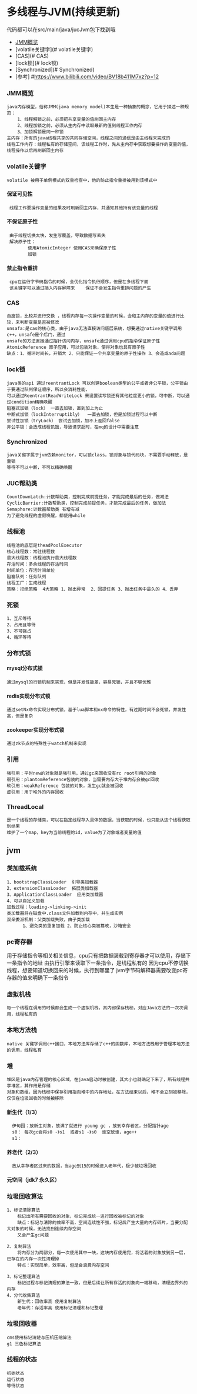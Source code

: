 # 多线程与JVM(持续更新)
   代码都可以在src/main/java/jucJvm包下找到哦
<!-- GFM-TOC -->
* [JMM概览](#JMM概览)
* [volatile关键字](# volatile关键字)
* [CAS](# CAS)
* [lock锁](# lock锁)
* [Synchronized](# Synchronized)
* [参考] #https://www.bilibili.com/video/BV18b411M7xz?p=12
<!-- GFM-TOC --> 
### JMM概览
    java内存模型，俗称JMM(java memory model)本生是一种抽象的概念，它用于描述一种规范：
        1、线程解锁之前，必须把共享变量的值刷回主内存
        2、线程加锁之前，必须从主内存中读取最新的值到线程工作内存
        3、加锁解锁是同一种锁 
    主内存：所有的java线程共享的共同存储空间，线程之间的通信是由主线程来完成的
    线程工作内存：线程私有的存储空间，该线程工作时，先从主内存中获取想要操作的变量的值，线程操作以后再刷新回主内存
### volatile关键字
    volatile 被用于单例模式的双重检查中，他的防止指令重排被用到该模式中
    
#### 保证可见性
     线程工作要操作变量的结果及时刷新回主内存，并通知其他持有该变量的线程
                   
#### 不保证原子性
     由于线程切换太快，发生写覆盖，导致数据写丢失
     解决原子性： 
            使用AtomicInteger 使用CAS来确保原子性
            加锁
            
    
#### 禁止指令重排
     cpu在运行字节码指令的时候，会优化指令执行顺序，但是在多线程下面
     该关键字可以通过插入内存屏障来    保证不会发生指令重排问题的产生

### CAS
    自旋锁，比较并进行交换 ，线程内存每一次操作变量的时候，会和主内存的变量的值进行比较，来判断变量是否被修改
    unsafa:是cas的核心类，由于java无法直接访问底层系统，想要通过native关键字调用c++，unsafe是个后门，通过
    unsafe的方法直接通过指针访问内存，unsafe通过调用cpu的指令保证原子性
    AtomicReference 原子应用，可以包装对象，使得对象也具有原子性
    缺点：1、循环时间长，开销大 2、只能保证一个共享变量的原子性操作 3、会造成ada问题

### lock锁
    java类的api 通过reentrantLock 可以创建boolean类型的公平或者非公平锁，公平锁由于要通过队列保证顺序，所以会消耗性能，
    可以通过ReentrantReadWriteLock 来设置读写锁还有其他粒度更小的锁，可中断，可以通过condition精确唤醒
    阻塞式加锁（lock） 一直去加锁，直到加上为止
    中断式加锁（lockInterruptibly）  一直去加锁，但是加锁过程可以中断
    尝试性加锁（tryLock） 尝试去加锁，加不上返回false
    非公平锁：会造成线程饥饿，导致请求超时，在mq的设计中需要注意
    
    
### Synchronized
    java关键字属于jvm依赖monitor，可以锁class，锁对象与锁代码块，不需要手动释放，是重锁
    等待不可以中断，不可以精确唤醒
    
### JUC帮助类
    CountDownLatch:计数帮助类，控制完成前提任务，才能完成最后的任务，做减法
    CyclicBarrier:计数帮助类，控制完成前提任务，才能完成最后的任务，做加法
    Semaphore:计数器帮助类 有增有减
    为了避免线程的虚假唤醒，都使用while
    
### 线程池
    线程池的底层是theadPoolExecutor
    核心线程数：常驻线程数
    最大线程数：线程池执行最大线程数
    存活时间：多余线程的存活时间
    时间单位：存活时间单位
    阻塞队列：任务队列
    线程工厂：生成线程
    策略：拒绝策略  4大策略 1、抛出异常  2、回提任务 3、抛出任务中最久的 4、丢弃

### 死锁
    1、互斥等待
    2、占用且等待
    3、不可强占
    4、循环等待 
    
### 分布式锁
#### mysql分布式锁
    通过mysql的行锁机制来实现，但是并发性能差，容易死锁，并且不够优雅
    
#### redis实现分布式锁
    通过setNx命令实现分布式锁，基于lua脚本和nx命令的特性，有过期时间不会死锁，并发性高，但是复杂

#### zookeeper实现分布式锁
    通过zk节点的特殊性于watch机制来实现

### 引用
    强引用：平时new的对象就是强引用，通过gc来回收没有rc root引用的对象
    弱引用：plantomReference包装的对象，当需要内存大于堆内存会被gc回收
    软引用：weakReference 包装的对象，发生gc就会被回收
    虚引用：用于堆外的内存回收
    
### ThreadLocal
    是一个线程的存储类，可以在指定线程存入具体的数据，当获取的时候，也只能从这个线程获取到结果
    维护了一个map，key为当前线程的id，value为了对象或者变量的值

## jvm
    
### 类加载系统
    1、bootstrapClassLoader  引导类加载器 
    2、extensionClassLoader  拓展类加载器
    3、ApplicationClassLoader  应用类加载器
    4、可以自定义加载
    加载过程：loading->linking->init
    类加载器将在磁盘中.class文件加载到内存中，并生成实例
    双亲委派机制：父类加载失败，由子类加载
          1、避免类的重复加载 2、防止核心类被篡改，沙箱安全
    

### pc寄存器
   用于存储指令等相关相关信息，cpu只有把数据装载到寄存器才可以使用，存储下一条指令的地址
   由执行引擎来读取下一条指令，是线程私有的
   因为cpu不停切换线程，想要知道切换回来的时候，执行到哪里了
   jvm字节码解释器需要改变pc寄存器的值来明确下一条指令

### 虚拟机栈
    每一个线程在调用的时候都会生成一个虚拟机栈，其内部保存栈桢，对应Java方法的一次次调用，线程私有的
    
### 本地方法栈
    native 关键字调用c++接口，本地方法库存储了c++的函数库，本地方法栈用于管理本地方法的调用，线程私有 

### 堆
    堆区是java内存管理的核心区域，在java启动时被创建，其大小也就确定下来了，所有线程共享堆区，其作用是存储
    对象和数组，因为栈桢中保存引用指向堆中的内存地址，在方法结束以后，堆不会立刻被移除，仅仅在垃圾回收的时候被移除
#### 新生代（1/3）
      伊甸园：放新生对象，放满了就进行 young gc ，放到幸存者区，分配指针age
      s0： 每次gc会将s0 -》s1  或者s1 -》s0  谁空放谁，age++
      s1：

#### 养老代（2/3）  
      放从幸存者区过来的数据，当age到15的时候进入老年代，极少被垃圾回收    

#### 元空间（jdk7 永久区）

### 垃圾回收算法
    1、标记清除算法
        标记出所有需要回收的对象，标记完成统一进行回收被标记的对象
        缺点：标记与清除的效率不高，空间连续性不强，标记后产生大量的内存碎片，当要分配大对象的时候，无法找到连续内存空间
        又会产生gc问题
        
    2、复制算法
        将内存分为两部分，每一次使用其中一块，这块内存使用完，将活着的对象放到另一层，已存在的内存一次性清理掉
        特点：实现简单，效率高，但是会浪费内存空间
        
    3、标记整理算法
        标记过程与标记清理的算法一致，但是后续让所有存活的对象向一端移动，清理边界外的内存
    4、分代收集算法
        新生代：回收率高 使用复制算法
        老年代：存活率高 使用标记清理和标记整理
        
    
    
### 垃圾回收器
    cms使用标记清楚与压机压缩算法
    g1 三色标记算法
    
### 线程的状态
    初始状态
    运行状态
    等待状态
    